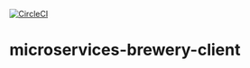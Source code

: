 [![CircleCI](https://circleci.com/gh/Thanthu/microservices-brewery-client/tree/master.svg?style=svg)](https://circleci.com/gh/Thanthu/microservices-brewery-client/tree/master)
# microservices-brewery-client

